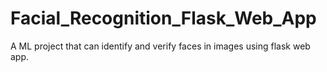 # Facial_Recognition_Flask_Web_App
A ML project that can identify and verify faces in images  using flask web app.
